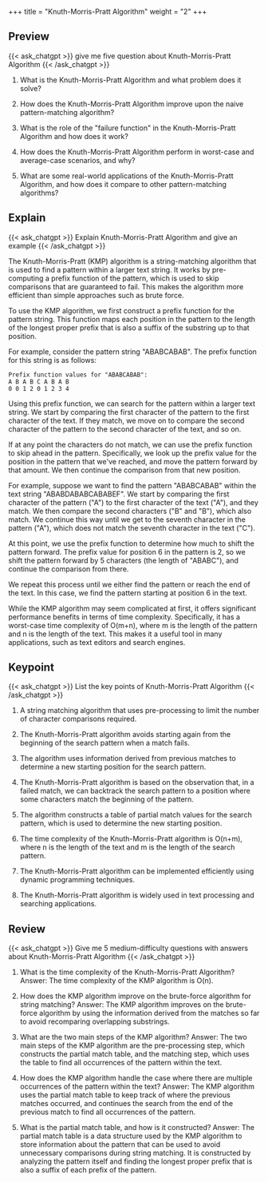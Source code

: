+++
title = "Knuth-Morris-Pratt Algorithm"
weight = "2"
+++
## Preview
{{< ask_chatgpt >}}
give me five question about Knuth-Morris-Pratt Algorithm
{{< /ask_chatgpt >}}



1. What is the Knuth-Morris-Pratt Algorithm and what problem does it solve?

2. How does the Knuth-Morris-Pratt Algorithm improve upon the naive pattern-matching algorithm?

3. What is the role of the "failure function" in the Knuth-Morris-Pratt Algorithm and how does it work?

4. How does the Knuth-Morris-Pratt Algorithm perform in worst-case and average-case scenarios, and why?

5. What are some real-world applications of the Knuth-Morris-Pratt Algorithm, and how does it compare to other pattern-matching algorithms?   

## Explain
{{< ask_chatgpt >}}
Explain Knuth-Morris-Pratt Algorithm and give an example
{{< /ask_chatgpt >}}



The Knuth-Morris-Pratt (KMP) algorithm is a string-matching algorithm that is used to find a pattern within a larger text string. It works by pre-computing a prefix function of the pattern, which is used to skip comparisons that are guaranteed to fail. This makes the algorithm more efficient than simple approaches such as brute force.

To use the KMP algorithm, we first construct a prefix function for the pattern string. This function maps each position in the pattern to the length of the longest proper prefix that is also a suffix of the substring up to that position.

For example, consider the pattern string "ABABCABAB". The prefix function for this string is as follows:

    Prefix function values for "ABABCABAB":
    A B A B C A B A B
    0 0 1 2 0 1 2 3 4

Using this prefix function, we can search for the pattern within a larger text string. We start by comparing the first character of the pattern to the first character of the text. If they match, we move on to compare the second character of the pattern to the second character of the text, and so on.

If at any point the characters do not match, we can use the prefix function to skip ahead in the pattern. Specifically, we look up the prefix value for the position in the pattern that we've reached, and move the pattern forward by that amount. We then continue the comparison from that new position.

For example, suppose we want to find the pattern "ABABCABAB" within the text string "ABABDABABCABABEF". We start by comparing the first character of the pattern ("A") to the first character of the text ("A"), and they match. We then compare the second characters ("B" and "B"), which also match. We continue this way until we get to the seventh character in the pattern ("A"), which does not match the seventh character in the text ("C").

At this point, we use the prefix function to determine how much to shift the pattern forward. The prefix value for position 6 in the pattern is 2, so we shift the pattern forward by 5 characters (the length of "ABABC"), and continue the comparison from there.

We repeat this process until we either find the pattern or reach the end of the text. In this case, we find the pattern starting at position 6 in the text.

While the KMP algorithm may seem complicated at first, it offers significant performance benefits in terms of time complexity. Specifically, it has a worst-case time complexity of O(m+n), where m is the length of the pattern and n is the length of the text. This makes it a useful tool in many applications, such as text editors and search engines.   

## Keypoint
{{< ask_chatgpt >}}
List the key points of Knuth-Morris-Pratt Algorithm
{{< /ask_chatgpt >}}



1. A string matching algorithm that uses pre-processing to limit the number of character comparisons required.

2. The Knuth-Morris-Pratt algorithm avoids starting again from the beginning of the search pattern when a match fails.

3. The algorithm uses information derived from previous matches to determine a new starting position for the search pattern.

4. The Knuth-Morris-Pratt algorithm is based on the observation that, in a failed match, we can backtrack the search pattern to a position where some characters match the beginning of the pattern.

5. The algorithm constructs a table of partial match values for the search pattern, which is used to determine the new starting position.

6. The time complexity of the Knuth-Morris-Pratt algorithm is O(n+m), where n is the length of the text and m is the length of the search pattern.

7. The Knuth-Morris-Pratt algorithm can be implemented efficiently using dynamic programming techniques.

8. The Knuth-Morris-Pratt algorithm is widely used in text processing and searching applications.   

## Review
{{< ask_chatgpt >}}
Give me 5 medium-difficulty questions with answers about Knuth-Morris-Pratt Algorithm
{{< /ask_chatgpt >}}



1) What is the time complexity of the Knuth-Morris-Pratt Algorithm?
Answer: The time complexity of the KMP algorithm is O(n).

2) How does the KMP algorithm improve on the brute-force algorithm for string matching?
Answer: The KMP algorithm improves on the brute-force algorithm by using the information derived from the matches so far to avoid recomparing overlapping substrings.

3) What are the two main steps of the KMP algorithm?
Answer: The two main steps of the KMP algorithm are the pre-processing step, which constructs the partial match table, and the matching step, which uses the table to find all occurrences of the pattern within the text.

4) How does the KMP algorithm handle the case where there are multiple occurrences of the pattern within the text?
Answer: The KMP algorithm uses the partial match table to keep track of where the previous matches occurred, and continues the search from the end of the previous match to find all occurrences of the pattern.

5) What is the partial match table, and how is it constructed?
Answer: The partial match table is a data structure used by the KMP algorithm to store information about the pattern that can be used to avoid unnecessary comparisons during string matching. It is constructed by analyzing the pattern itself and finding the longest proper prefix that is also a suffix of each prefix of the pattern.   

